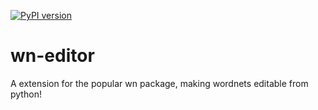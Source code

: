 [![PyPI version](https://img.shields.io/pypi/v/wn-editor.svg)](https://pypi.org/project/wn-editor/)
# wn-editor
A extension for the popular wn package, making wordnets editable from python!
